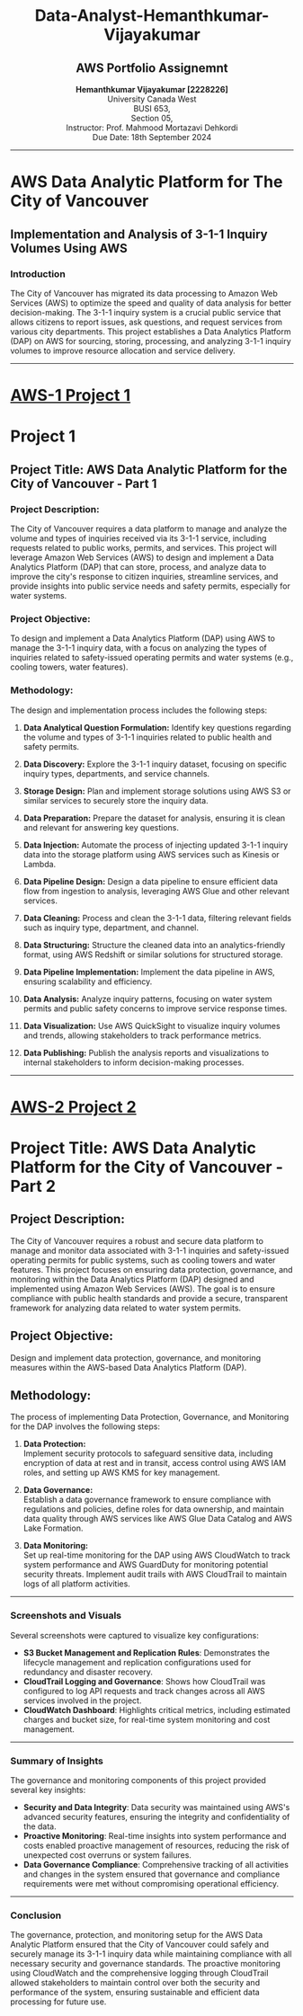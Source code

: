 <h1 style="text-align: center;">Data-Analyst-Hemanthkumar-Vijayakumar</h1>
<h2 align="center">AWS Portfolio Assignemnt</h2>
<p align="center">




<p style="text-align: center;"><strong>Hemanthkumar Vijayakumar [2228226]</strong><br>
University Canada West<br>
BUSI 653,<br>
Section 05,<br>
Instructor: Prof. Mahmood Mortazavi Dehkordi<br>
Due Date: 18th September 2024</p>


---
# AWS Data Analytic Platform for The City of Vancouver

## Implementation and Analysis of 3-1-1 Inquiry Volumes Using AWS

### Introduction
The City of Vancouver has migrated its data processing to Amazon Web Services (AWS) to optimize the speed and quality of data analysis for better decision-making. The 3-1-1 inquiry system is a crucial public service that allows citizens to report issues, ask questions, and request services from various city departments. This project establishes a Data Analytics Platform (DAP) on AWS for sourcing, storing, processing, and analyzing 3-1-1 inquiry volumes to improve resource allocation and service delivery.

---
# [AWS-1 Project 1](https://hemanth410792.github.io/projectpart1/)

# Project 1

## Project Title: AWS Data Analytic Platform for the City of Vancouver - Part 1

### Project Description:
The City of Vancouver requires a data platform to manage and analyze the volume and types of inquiries received via its 3-1-1 service, including requests related to public works, permits, and services. This project will leverage Amazon Web Services (AWS) to design and implement a Data Analytics Platform (DAP) that can store, process, and analyze data to improve the city's response to citizen inquiries, streamline services, and provide insights into public service needs and safety permits, especially for water systems.

### Project Objective:
To design and implement a Data Analytics Platform (DAP) using AWS to manage the 3-1-1 inquiry data, with a focus on analyzing the types of inquiries related to safety-issued operating permits and water systems (e.g., cooling towers, water features).

### Methodology:
The design and implementation process includes the following steps:

1. **Data Analytical Question Formulation:** Identify key questions regarding the volume and types of 3-1-1 inquiries related to public health and safety permits.
   
2. **Data Discovery:** Explore the 3-1-1 inquiry dataset, focusing on specific inquiry types, departments, and service channels.
   
3. **Storage Design:** Plan and implement storage solutions using AWS S3 or similar services to securely store the inquiry data.
   
4. **Data Preparation:** Prepare the dataset for analysis, ensuring it is clean and relevant for answering key questions.
   
5. **Data Injection:** Automate the process of injecting updated 3-1-1 inquiry data into the storage platform using AWS services such as Kinesis or Lambda.

6. **Data Pipeline Design:** Design a data pipeline to ensure efficient data flow from ingestion to analysis, leveraging AWS Glue and other relevant services.

7. **Data Cleaning:** Process and clean the 3-1-1 data, filtering relevant fields such as inquiry type, department, and channel.

8. **Data Structuring:** Structure the cleaned data into an analytics-friendly format, using AWS Redshift or similar solutions for structured storage.

9. **Data Pipeline Implementation:** Implement the data pipeline in AWS, ensuring scalability and efficiency.

10. **Data Analysis:** Analyze inquiry patterns, focusing on water system permits and public safety concerns to improve service response times.

11. **Data Visualization:** Use AWS QuickSight to visualize inquiry volumes and trends, allowing stakeholders to track performance metrics.

12. **Data Publishing:** Publish the analysis reports and visualizations to internal stakeholders to inform decision-making processes.


---
# [AWS-2 Project 2](https://hemanth410792.github.io/Projectpart-2/) 

# Project Title: AWS Data Analytic Platform for the City of Vancouver - Part 2

## Project Description:
The City of Vancouver requires a robust and secure data platform to manage and monitor data associated with 3-1-1 inquiries and safety-issued operating permits for public systems, such as cooling towers and water features. This project focuses on ensuring data protection, governance, and monitoring within the Data Analytics Platform (DAP) designed and implemented using Amazon Web Services (AWS). The goal is to ensure compliance with public health standards and provide a secure, transparent framework for analyzing data related to water system permits.

## Project Objective:
Design and implement data protection, governance, and monitoring measures within the AWS-based Data Analytics Platform (DAP).

## Methodology:
The process of implementing Data Protection, Governance, and Monitoring for the DAP involves the following steps:

1. **Data Protection:**  
   Implement security protocols to safeguard sensitive data, including encryption of data at rest and in transit, access control using AWS IAM roles, and setting up AWS KMS for key management.

2. **Data Governance:**  
   Establish a data governance framework to ensure compliance with regulations and policies, define roles for data ownership, and maintain data quality through AWS services like AWS Glue Data Catalog and AWS Lake Formation.

3. **Data Monitoring:**  
   Set up real-time monitoring for the DAP using AWS CloudWatch to track system performance and AWS GuardDuty for monitoring potential security threats. Implement audit trails with AWS CloudTrail to maintain logs of all platform activities.

---  
### Screenshots and Visuals
Several screenshots were captured to visualize key configurations:
- **S3 Bucket Management and Replication Rules**: Demonstrates the lifecycle management and replication configurations used for redundancy and disaster recovery.
- **CloudTrail Logging and Governance**: Shows how CloudTrail was configured to log API requests and track changes across all AWS services involved in the project.
- **CloudWatch Dashboard**: Highlights critical metrics, including estimated charges and bucket size, for real-time system monitoring and cost management.

---
### Summary of Insights
The governance and monitoring components of this project provided several key insights:
- **Security and Data Integrity**: Data security was maintained using AWS's advanced security features, ensuring the integrity and confidentiality of the data.
- **Proactive Monitoring**: Real-time insights into system performance and costs enabled proactive management of resources, reducing the risk of unexpected cost overruns or system failures.
- **Data Governance Compliance**: Comprehensive tracking of all activities and changes in the system ensured that governance and compliance requirements were met without compromising operational efficiency.

---
### Conclusion
The governance, protection, and monitoring setup for the AWS Data Analytic Platform ensured that the City of Vancouver could safely and securely manage its 3-1-1 inquiry data while maintaining compliance with all necessary security and governance standards. The proactive monitoring using CloudWatch and the comprehensive logging through CloudTrail allowed stakeholders to maintain control over both the security and performance of the system, ensuring sustainable and efficient data processing for future use.






